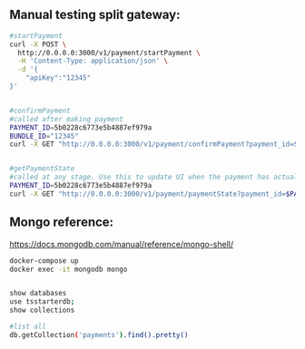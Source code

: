 




## Manual testing split gateway:


```bash
#startPayment
curl -X POST \
  http://0.0.0.0:3000/v1/payment/startPayment \
  -H 'Content-Type: application/json' \
  -d '{
	"apiKey":"12345"
}'


#confirmPayment
#called after making payment
PAYMENT_ID=5b0228c6773e5b4887ef979a
BUNDLE_ID="12345"
curl -X GET "http://0.0.0.0:3000/v1/payment/confirmPayment?payment_id=$PAYMENT_ID&bundle_id=$BUNDLE_ID"


#getPaymentState
#called at any stage. Use this to update UI when the payment has actually happened
PAYMENT_ID=5b0228c6773e5b4887ef979a
curl -X GET "http://0.0.0.0:3000/v1/payment/paymentState?payment_id=$PAYMENT_ID"

```




## Mongo reference:

https://docs.mongodb.com/manual/reference/mongo-shell/

```bash
docker-compose up
docker exec -it mongodb mongo


show databases
use tsstarterdb;
show collections

#list all
db.getCollection('payments').find().pretty()

```